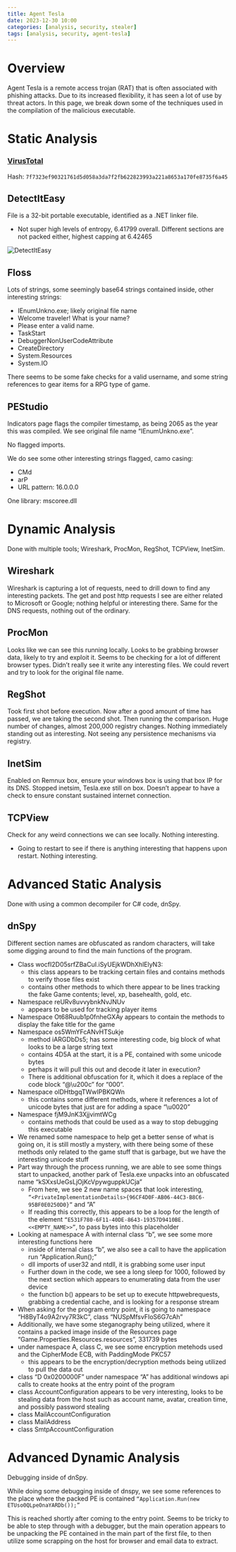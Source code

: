 ```yaml
---
title: Agent Tesla
date: 2023-12-30 10:00
categories: [analysis, security, stealer]
tags: [analysis, security, agent-tesla]
---
```


# Overview
Agent Tesla is a remote access trojan (RAT) that is often associated with phishing attacks. Due to its increased flexibility, it has seen a lot of use by threat actors. In this page, we break down some of the techniques used in the compilation of the malicious executable. 

#  Static Analysis

### [VirusTotal](https://www.virustotal.com/gui/file/7f7323ef90321761d5d058a3da7f2fb622823993a221a8653a170fe8735f6a45)
Hash: `7f7323ef90321761d5d058a3da7f2fb622823993a221a8653a170fe8735f6a45`

## DetectItEasy

File is a 32-bit portable executable, identified as a .NET linker file. 

- Not super high levels of entropy, 6.41799 overall. Different sections are not packed either, highest capping at 6.42465

![DetectItEasy](https://github.com/Dathalind/dathalind.github.io/blob/main/assets/img/agent_tesla/detectiteasytesla.png?raw=true) 

## Floss
Lots of strings, some seemingly base64 strings contained inside, other interesting strings:

- IEnumUnkno.exe; likely original file name
- Welcome traveler! What is your name?
- Please enter a valid name.
- TaskStart
- DebuggerNonUserCodeAttribute
- CreateDirectory
- System.Resources
- System.IO

There seems to be some fake checks for a valid username, and some string references to gear items for a RPG type of game.

## PEStudio
Indicators page flags the compiler timestamp, as being 2065 as the year this was compiled. We see original file name “IEnumUnkno.exe”.

No flagged imports. 

We do see some other interesting strings flagged, camo casing:

- CMd
- arP
- URL pattern: 16.0.0.0

One library: mscoree.dll

# Dynamic Analysis

Done with multiple tools; Wireshark, ProcMon, RegShot, TCPView, InetSim. 

## Wireshark
Wireshark is capturing a lot of requests, need to drill down to find any interesting packets. The get and post http requests I see are either related to Microsoft or Google; nothing helpful or interesting there. Same for the DNS requests, nothing out of the ordinary.

## ProcMon
Looks like we can see this running locally. Looks to be grabbing browser data, likely to try and exploit it. Seems to be checking for a lot of different browser types. Didn’t really see it write any interesting files. We could revert and try to look for the original file name. 

## RegShot
Took first shot before execution. Now after a good amount of time has passed, we are taking the second shot. Then running the comparison. Huge number of changes, almost 200,000 registry changes. Nothing immediately standing out as interesting. Not seeing any persistence mechanisms via registry.

## InetSim
Enabled on Remnux box, ensure your windows box is using that box IP for its DNS. Stopped inetsim, Tesla.exe still on box. Doesn’t appear to have a check to ensure constant sustained internet connection. 

## TCPView
Check for any weird connections we can see locally. Nothing interesting. 

- Going to restart to see if there is anything interesting that happens upon restart. Nothing interesting.

# Advanced Static Analysis

Done with using a common decompiler for C# code, dnSpy. 

## dnSpy

Different section names are obfuscated as random characters, will take some digging around to find the main functions of the program. 

- Class wocfI2D05srfZBaCuI.iSyUEjkWDhXhlElyN3:
    - this class appears to be tracking certain files and contains methods to verify those files exist
    - contains other methods to which there appear to be lines tracking the fake Game contents; level, xp, basehealth, gold, etc.
- Namespace reURv8uvvybnkNvJNUv
    - appears to be used for tracking player items
- Namespace Ot68Ruub1p0fnheGXAy appears to contain the methods to display the fake title for the game
- Namespace os5WmYFcANvHTSukje
    - method iARGDbDs5; has some interesting code, big block of what looks to be a large string text
    - contains 4D5A at the start, it is a PE, contained with some unicode bytes
    - perhaps it will pull this out and decode it later in execution?
    - There is additional obfuscation for it, which it does a replace of the code block “@\u200c” for “000”.
- Namespace olDHtbgqTWwIPBKQWn
    - this contains some different methods, where it references a lot of unicode bytes that just are for adding a space “\u0020”
- Namespace fjM9JnK3XjjvimtWCg
    - contains methods that could be used as a way to stop debugging this executable
- We renamed some namespace to help get a better sense of what is going on, it is still mostly a mystery, with there being some of these methods only related to the game stuff that is garbage, but we have the interesting unicode stuff
- Part way through the process running, we are able to see some things start to unpacked, another park of Tesla.exe unpacks into an obfuscated name “kSXxsUeGsLjOjKcVpywguppkUCja”
    - From here, we see 2 new name spaces that look interesting, `“<PrivateImplementationDetails>{96CF4D0F-AB06-44C3-B8C6-95BF0E0250D0}”` and “A”
    - If reading this correctly, this appears to be a loop for the length of the element `“E531F780-6F11-40DE-8643-19357D9410BE.<<EMPTY_NAME>>”`, to pass bytes into this placeholder
- Looking at namespace A with internal class “b”, we see some more interesting functions here
    - inside of internal class “b”, we also see a call to have the application run “Application.Run();”
    - dll imports of user32 and ntdll, it is grabbing some user input
    - Further down in the code, we see a long sleep for 1000, followed by the next section which appears to enumerating data from the user device
    - the function b() appears to be set up to execute httpwebrequests, grabbing a credential cache, and is looking for a response stream
- When asking for the program entry point, it is going to namespace “H8ByT4o9A2rvy7R3kC”, class “NUSpMfsvFIoS6G7cAh”
- Additionally, we have some steganography being utilized, where it contains a packed image inside of the Resources page “Game.Properties.Resources.resources”, 331739 bytes
- under namespace A, class C, we see some encryption metehods used and the CipherMode ECB, with PaddingMode PKC57
    - this appears to be the encryption/decryption methods being utilized to pull the data out
- class “D 0x0200000F” under namespace “A” has additional windows api calls to create hooks at the entry point of the program
- class AccountConfiguration appears to be very interesting, looks to be stealing data from the host such as account name, avatar, creation time, and possibly password stealing
- class MailAccountConfiguration
- class MailAddress
- class SmtpAccountConfiguration

# Advanced Dynamic Analysis

Debugging inside of dnSpy. 

While doing some debugging inside of dnspy, we see some references to the place where the packed PE is contained `“Application.Run(new ETUso0QLpeOnaYARDb());”`

This is reached shortly after coming to the entry point. Seems to be tricky to be able to step through with a debugger, but the main operation appears to be unpacking the PE contained in the main part of the first file, to then utilize some scrapping on the host for browser and email data to extract. 